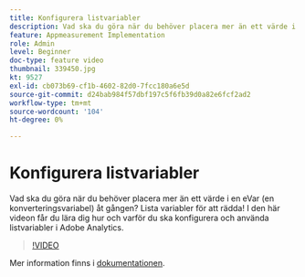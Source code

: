 ```yaml
---
title: Konfigurera listvariabler
description: Vad ska du göra när du behöver placera mer än ett värde i en eVar (en konverteringsvariabel) åt gången? Lista variabler för att rädda! I den här videon får du lära dig hur och varför du ska konfigurera och använda listvariabler i Adobe Analytics.
feature: Appmeasurement Implementation
role: Admin
level: Beginner
doc-type: feature video
thumbnail: 339450.jpg
kt: 9527
exl-id: cb073b69-cf1b-4602-82d0-7fcc180a6e5d
source-git-commit: d24bab984f57dbf197c5f6fb39d0a82e6fcf2ad2
workflow-type: tm+mt
source-wordcount: '104'
ht-degree: 0%

---
```


# Konfigurera listvariabler

Vad ska du göra när du behöver placera mer än ett värde i en eVar (en konverteringsvariabel) åt gången? Lista variabler för att rädda! I den här videon får du lära dig hur och varför du ska konfigurera och använda listvariabler i Adobe Analytics.

>[!VIDEO](https://video.tv.adobe.com/v/339450/?quality=12&learn=on)

Mer information finns i [dokumentationen](https://experienceleague.adobe.com/docs/analytics/admin/admin-tools/conversion-variables/list-var-admin.html?lang=sv-SE).
